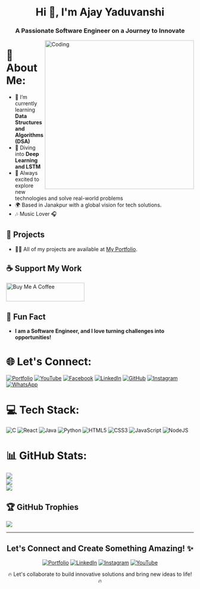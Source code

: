 <h1 align="center">Hi 👋, I'm Ajay Yaduvanshi</h1>
<h3 align="center">A Passionate Software Engineer on a Journey to Innovate</h3>

<img align="right" alt="Coding" width="400" src="https://user-images.githubusercontent.com/55389276/140866485-8fb1c876-9a8f-4d6a-98dc-08c4981eaf70.gif">

# 💫 About Me:
- 🔭 I’m currently learning **Data Structures and Algorithms (DSA)**
- 🤖 Diving into **Deep Learning and LSTM**
- 🌱 Always excited to explore new technologies and solve real-world problems
- 🌍 Based in Janakpur with a global vision for tech solutions.
- 🎶 Music Lover 🎧

## 💼 Projects
- 👨‍💻 All of my projects are available at [My Portfolio](https://www.codewithazay.online/).

## ☕ Support My Work
<p align="left">
<a href="https://www.buymeacoffee.com/simplified"><img src="https://cdn.buymeacoffee.com/buttons/v2/default-yellow.png" height="50" width="210" alt="Buy Me A Coffee"></a>
</p>

## 🌱 Fun Fact
- **I am a Software Engineer, and I love turning challenges into opportunities!**


# 🌐 Let's Connect:
[![Portfolio](https://img.shields.io/badge/Portfolio-%23000000.svg?style=flat-square&logo=About.me&logoColor=white)](https://www.codewithazay.online/)
[![YouTube](https://img.shields.io/badge/YouTube-FF0000.svg?style=flat-square&logo=youtube&logoColor=white)](https://www.youtube.com/@journeyroom)
[![Facebook](https://img.shields.io/badge/Facebook-%231877F2.svg?style=flat-square&logo=Facebook&logoColor=white)](https://www.facebook.com/AzayYaduvanshi)
[![LinkedIn](https://img.shields.io/badge/LinkedIn-%230077B5.svg?style=flat-square&logo=linkedin&logoColor=white)](https://www.linkedin.com/in/ajaykumaryadav01/)
[![GitHub](https://img.shields.io/badge/GitHub-%2312100E.svg?style=flat-square&logo=github&logoColor=white)](https://github.com/azayyadav)
[![Instagram](https://img.shields.io/badge/Instagram-%23E4405F.svg?style=flat-square&logo=Instagram&logoColor=white)](https://www.instagram.com/azayyaduvanshi/)
[![WhatsApp](https://img.shields.io/badge/WhatsApp-25D366.svg?style=flat-square&logo=whatsapp&logoColor=white)](https://chat.whatsapp.com/IK0940WGZqQ58HGjDqpGCy)

# 💻 Tech Stack:
![C](https://img.shields.io/badge/c-%2300599C.svg?style=flat-square&logo=c&logoColor=white)
![React](https://img.shields.io/badge/react-%2320232a.svg?style=flat-square&logo=react&logoColor=%2361DAFB)
![Java](https://img.shields.io/badge/java-%23ED8B00.svg?style=flat-square&logo=java&logoColor=white)
![Python](https://img.shields.io/badge/python-3670A0?style=flat-square&logo=python&logoColor=ffdd54)
![HTML5](https://img.shields.io/badge/html5-%23E34F26.svg?style=flat-square&logo=html5&logoColor=white)
![CSS3](https://img.shields.io/badge/css3-%231572B6.svg?style=flat-square&logo=css3&logoColor=white)
![JavaScript](https://img.shields.io/badge/javascript-%23323330.svg?style=flat-square&logo=javascript&logoColor=%23F7DF1E)
![NodeJS](https://img.shields.io/badge/node.js-6DA55F?style=flat-square&logo=node.js&logoColor=white)

# 📊 GitHub Stats:
![](https://github-readme-stats.vercel.app/api?username=azayyadav&theme=tokyonight&hide_border=false&include_all_commits=true&count_private=true)<br/>
![](https://github-readme-streak-stats.herokuapp.com/?user=azayyadav&theme=tokyonight&hide_border=false)<br/>
![](https://github-readme-stats.vercel.app/api/top-langs/?username=azayyadav&theme=tokyonight&hide_border=false&include_all_commits=true&count_private=false&layout=compact)

## 🏆 GitHub Trophies
![](https://github-profile-trophy.vercel.app/?username=azayyadav&theme=nord&no-frame=false&no-bg=false&margin-w=4)

---
<h2 align="center">Let's Connect and Create Something Amazing! ✨</h2>
<p align="center">
  <a href="https://www.codewithazay.online/" target="_blank"><img src="https://img.shields.io/badge/Portfolio-000000?style=for-the-badge&logo=About.me&logoColor=white" alt="Portfolio"></a>
  <a href="https://linkedin.com/in/ajaykumaryadav01/" target="_blank"><img src="https://img.shields.io/badge/LinkedIn-blue?style=for-the-badge&logo=linkedin&logoColor=white" alt="LinkedIn"></a>
  <a href="https://instagram.com/azayyaduvanshi" target="_blank"><img src="https://img.shields.io/badge/Instagram-E4405F?style=for-the-badge&logo=instagram&logoColor=white" alt="Instagram"></a>
  <a href="https://www.youtube.com/@journeyroom" target="_blank"><img src="https://img.shields.io/badge/YouTube-FF0000?style=for-the-badge&logo=youtube&logoColor=white" alt="YouTube"></a>
</p>

<p align="center">🔥 Let's collaborate to build innovative solutions and bring new ideas to life! 🔥</p>
